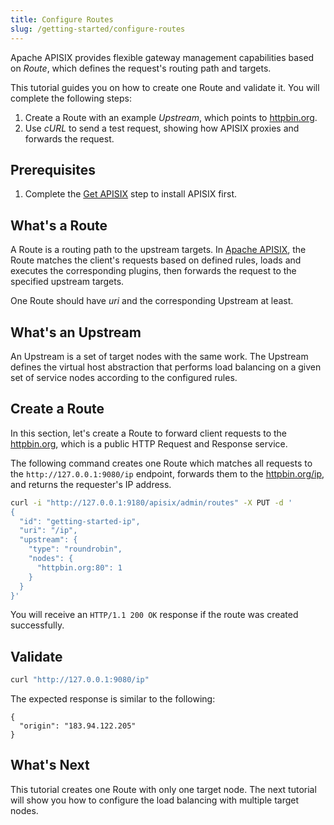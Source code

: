 ```yaml
---
title: Configure Routes
slug: /getting-started/configure-routes
---
```


Apache APISIX provides flexible gateway management capabilities based on _Route_, which defines the request's routing path and targets.

This tutorial guides you on how to create one Route and validate it. You will complete the following steps:

1. Create a Route with an example _Upstream_, which points to [httpbin.org](http://httpbin.org).
2. Use _cURL_ to send a test request, showing how APISIX proxies and forwards the request.

## Prerequisites

1. Complete the [Get APISIX](./) step to install APISIX first.

## What's a Route

A Route is a routing path to the upstream targets. In [Apache APISIX](https://api7.ai/apisix), the Route matches the client's requests based on defined rules, loads and executes the corresponding plugins, then forwards the request to the specified upstream targets.

One Route should have _uri_ and the corresponding Upstream at least.

## What's an Upstream

An Upstream is a set of target nodes with the same work. The Upstream defines the virtual host abstraction that performs load balancing on a given set of service nodes according to the configured rules.

## Create a Route

In this section, let's create a Route to forward client requests to the [httpbin.org](http://httpbin.org), which is a public HTTP Request and Response service.

The following command creates one Route which matches all requests to the `http://127.0.0.1:9080/ip` endpoint, forwards them to the [httpbin.org/ip](http://httpbin.org/ip), and returns the requester's IP address.

[//]: <TODO: Add the link to the authorization of Admin API>

```sh
curl -i "http://127.0.0.1:9180/apisix/admin/routes" -X PUT -d '
{
  "id": "getting-started-ip",
  "uri": "/ip",
  "upstream": {
    "type": "roundrobin",
    "nodes": {
      "httpbin.org:80": 1
    }
  }
}'
```

You will receive an `HTTP/1.1 200 OK` response if the route was created successfully.

## Validate

```sh
curl "http://127.0.0.1:9080/ip"
```

The expected response is similar to the following:

```text
{
  "origin": "183.94.122.205"
}
```

## What's Next

This tutorial creates one Route with only one target node. The next tutorial will show you how to configure the load balancing with multiple target nodes.
